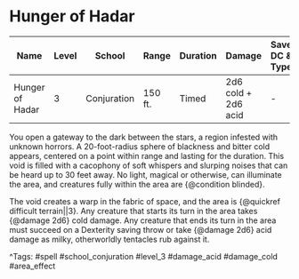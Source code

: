 # Hunger of Hadar

| Name | Level | School | Range | Duration | Damage | Save DC & Type |
|------|-------|--------|-------|----------|--------|----------------|
| Hunger of Hadar | 3 | Conjuration | 150 ft. | Timed | 2d6 cold + 2d6 acid | - |

You open a gateway to the dark between the stars, a region infested with unknown horrors. A 20-foot-radius sphere of blackness and bitter cold appears, centered on a point within range and lasting for the duration. This void is filled with a cacophony of soft whispers and slurping noises that can be heard up to 30 feet away. No light, magical or otherwise, can illuminate the area, and creatures fully within the area are {@condition blinded}.

The void creates a warp in the fabric of space, and the area is {@quickref difficult terrain||3}. Any creature that starts its turn in the area takes {@damage 2d6} cold damage. Any creature that ends its turn in the area must succeed on a Dexterity saving throw or take {@damage 2d6} acid damage as milky, otherworldly tentacles rub against it.

^Tags: #spell #school_conjuration #level_3 #damage_acid #damage_cold #area_effect